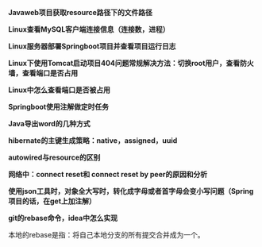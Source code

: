 **Javaweb项目获取resource路径下的文件路径**

**Linux查看MySQL客户端连接信息（连接数，进程）**

**Linux服务器部署Springboot项目并查看项目运行日志**

**Linux下使用Tomcat启动项目404问题常规解决方法：切换root用户，查看防火墙，查看端口是否占用**

**Linux中怎么查看端口是否被占用**

**Springboot使用注解做定时任务**

**Java导出word的几种方式**

**hibernate的主键生成策略：native，assigned，uuid**

**autowired与resource的区别**

**网络中：connect reset和 connect reset by peer的原因和分析**

**使用json工具时，对象全大写时，转化成字母或者首字母会变小写问题（Spring项目的话，在get上加注解）**

**git的rebase命令，idea中怎么实现**

本地的rebase是指：将自己本地分支的所有提交合并成为一个。

